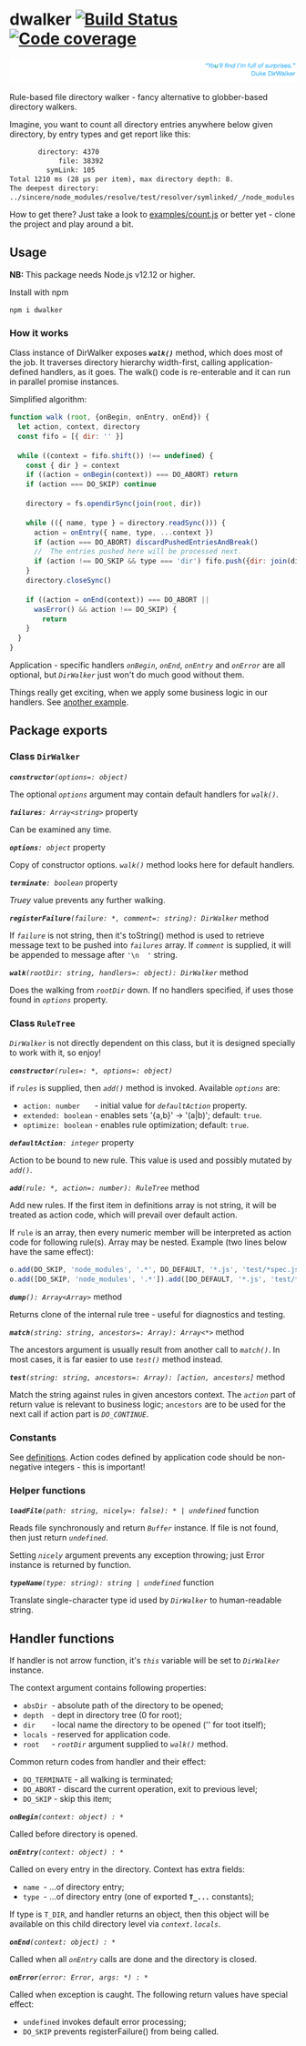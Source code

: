 # dwalker [![Build Status](https://travis-ci.org/valango/duke.svg?branch=master)](https://travis-ci.org/valango/duke) [![Code coverage](https://codecov.io/gh/valango/duke/branch/master/graph/badge.svg)](https://codecov.io/gh/valango/duke)

![](assets/quote.png)

Rule-based file directory walker - fancy 
alternative to globber-based directory walkers.

Imagine, you want to count all directory entries anywhere below given directory,
by entry types and get report like this:
```
       directory: 4370
            file: 38392
         symLink: 105
Total 1210 ms (28 µs per item), max directory depth: 8.
The deepest directory:
../sincere/node_modules/resolve/test/resolver/symlinked/_/node_modules
```

How to get there? Just take a look to
[examples/count.js](examples/count.js) 
or better yet - clone the project and play around a bit.

## Usage
**NB:** This package needs Node.js v12.12 or higher.

Install with npm

```
npm i dwalker
```

### How it works
Class instance of DirWalker exposes **_`walk()`_** method,
which does most of the job. It traverses directory hierarchy width-first,
calling application-defined handlers, as it goes. The walk() code
is re-enterable and it can run in parallel promise instances.

Simplified algorithm:
```javascript
function walk (root, {onBegin, onEntry, onEnd}) {
  let action, context, directory
  const fifo = [{ dir: '' }]

  while ((context = fifo.shift()) !== undefined) {
    const { dir } = context
    if ((action = onBegin(context)) === DO_ABORT) return
    if (action === DO_SKIP) continue

    directory = fs.opendirSync(join(root, dir))

    while (({ name, type } = directory.readSync())) {
      action = onEntry({ name, type, ...context })
      if (action === DO_ABORT) discardPushedEntriesAndBreak()
      //  The entries pushed here will be processed next.
      if (action !== DO_SKIP && type === 'dir') fifo.push({dir: join(dir, name)})
    }
    directory.closeSync()

    if ((action = onEnd(context)) === DO_ABORT ||
      wasError() && action !== DO_SKIP) {
        return
    }
  }
}
```
Application - specific handlers _`onBegin`_, _`onEnd`_, _`onEntry`_ and 
_`onError`_ are all optional, but 
_`DirWalker`_ just won't do much good without them.

Things really get exciting, when we apply some business logic in our handlers.
See [another example](examples/list.js).

## Package exports
### Class `DirWalker`
**_`constructor`_**_`(options=: object)`_

The optional _`options`_ argument may contain default handlers for _`walk()`_.

**_`failures`_**_`: Array<string>`_ property

Can be examined any time.

**_`options`_**_`: object`_ property

Copy of constructor options. _`walk()`_ method looks here for default handlers.

**_`terminate`_**_`: boolean`_ property

_Truey_ value prevents any further walking.

**_`registerFailure`_**_`(failure: *, comment=: string): DirWalker`_ method

If _`failure`_ is not string, then it's toString() method is used to
retrieve message text to be pushed into _`failures`_ array.
If _`comment`_ is supplied, it will be appended to message after `'\n  '` string.

**_`walk`_**_`(rootDir: string, handlers=: object): DirWalker`_ method

Does the walking from _`rootDir`_ down.
If no handlers specified, if uses those found in _`options`_ property.

### Class `RuleTree`
_`DirWalker`_ is not directly dependent on this class, but it is designed specially
to work with it, so enjoy!

**_`constructor`_**_`(rules=: *, options=: object)`_

if _`rules`_ is supplied, then _`add()`_ method is invoked. Available _`options`_ are:
   * `action: number   ` - initial value for _`defaultAction`_ property.
   * `extended: boolean` - enables sets '{a,b}' -> '(a|b)'; default: `true`.
   * `optimize: boolean` - enables rule optimization; default: `true`.

**_`defaultAction`_**_`: integer`_ property

Action to be bound to new rule. This value is used and possibly mutated by _`add()`_.

**_`add`_**_`(rule: *, action=: number): RuleTree`_ method

Add new rules. If the first item in definitions array is not string,
it will be treated as action code, which will prevail over default action.

If `rule` is an array, then every numeric member will be interpreted as
action code for following rule(s). Array may be nested.
Example (two lines below have the same effect):

```javascript
o.add(DO_SKIP, 'node_modules', '.*', DO_DEFAULT, '*.js', 'test/*spec.js')
o.add([DO_SKIP, 'node_modules', '.*']).add([DO_DEFAULT, '*.js', 'test/*spec.js'])
```

**_`dump`_**_`(): Array<Array>`_ method

Returns clone of the internal rule tree - useful for diagnostics and testing.

**_`match`_**_`(string: string, ancestors=: Array): Array<*>`_ method

The ancestors argument is usually result from another call to _`match()`_.
In most cases, it is far easier to use _`test()`_ method instead.

**_`test`_**_`(string: string, ancestors=: Array): [action, ancestors]`_ method

Match the string against rules in given ancestors context. The _`action`_
part of return value is relevant to business logic; `ancestors` are
to be used for the next call if action part is _`DO_CONTINUE`_.

### Constants
See [definitions](src/definitions.js). Action codes defined by application code
should be non-negative integers - this is important!

### Helper functions
**_`loadFile`_**_`(path: string, nicely=: false): * | undefined`_ function

Reads file synchronously and return _`Buffer`_ instance.
If file is not found, then just return _`undefined`_.

Setting _`nicely`_ argument prevents any exception throwing; just Error instance
is returned by function.

**_`typeName`_**_`(type: string): string | undefined`_ function

Translate single-character type id used by _`DirWalker`_ to human-readable string.

## Handler functions
If handler is not arrow function, it's _`this`_ variable will be set to _`DirWalker`_ instance.

The context argument contains following properties:
   * `absDir `- absolute path of the directory to be opened;
   * `depth  `- dept in directory tree (0 for root);
   * `dir    `- local name the directory to be opened ('' for toot itself);
   * `locals `- reserved for application code.
   * `root   `- _`rootDir`_ argument supplied to _`walk()`_ method.
   
Common return codes from handler and their effect:
   * `DO_TERMINATE` - all walking is terminated;
   * `DO_ABORT` - discard the current operation, exit to previous level;
   * `DO_SKIP` - skip this item;

**_`onBegin`_**_`(context: object) : *`_

Called before directory is opened.

**_`onEntry`_**_`(context: object) : *`_

Called on every entry in the directory. Context has extra fields:
   * `name `- ...of directory entry;
   * `type `- ...of directory entry (one of exported **`T_...`** constants);

If type is `T_DIR`, and handler returns an object, then this object
will be available on this child directory level via _`context.locals`_.

**_`onEnd`_**_`(context: object) : *`_

Called when all _`onEntry`_ calls are done and the directory is closed.

**_`onError`_**_`(error: Error, args: *) : *`_

Called when exception is caught. The following return values have special effect:
   * `undefined` invokes default error processing;
   * `DO_SKIP` prevents registerFailure() from being called.
